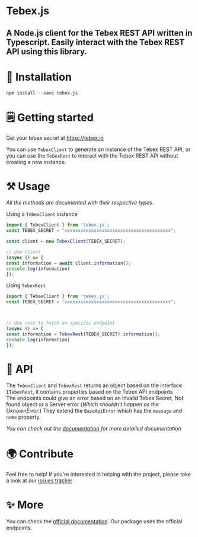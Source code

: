 # Tebex.js

A Node.js client for the Tebex REST API written in Typescript. Easily interact with the Tebex REST API using this library.
--


# 🚀 Installation
```
npm install --save tebex.js
```

# 🗒️ Getting started

Get your tebex secret at https://tebex.io

You can use `TebexClient` to generate an instance of the Tebex REST API, or you can use the `TebexRest` to interact with the Tebex REST API without creating a new instance.

# ⚒️ Usage

_All the methods are documented with their respective types._

Using a `TebexClient` instance

```js
import { TebexClient } from 'tebex.js';
const TEBEX_SECRET = "xxxxxxxxxxxxxxxxxxxxxxxxxxxxxxxxxxxxxxxx";

const client = new TebexClient(TEBEX_SECRET);

// Use client
(async () => {
const information = await client.information();
console.log(information)
});

```

Using `TebexRest`

```js
import { TebexClient } from 'tebex.js';
const TEBEX_SECRET = "xxxxxxxxxxxxxxxxxxxxxxxxxxxxxxxxxxxxxxxx";



// Use rest to fetch an specific endpoint
(async () => {
const information = TebexRest(TEBEX_SECRET).information();
console.log(information)
});

```

# 🤖 API

The `TebexClient` and `TebexRest` returns an object based on the interface `ITebexRest`, it contains properties based on the Tebex API endpoints\
The endpoints could give an error based on an Invalid Tebex Secret, Not found object or a Server error (_Which shouldn't happen as the UknownError._) 
They extend the `BaseApiError` which has the `message` and `name` property.



_You can check out the [documentation](https://tebexjs.ginos.codes) for more detailed documentation_

# 🌍 Contribute

Feel free to help! If you're interested in helping with the project, please take a look at our [issues tracker](https://github.com/PineAppleGrits/tebex.js/issues)

# ✨ More

You can check the [official documentation](https://plugin.tebex.io/docs). Our package uses the official endpoints. 

